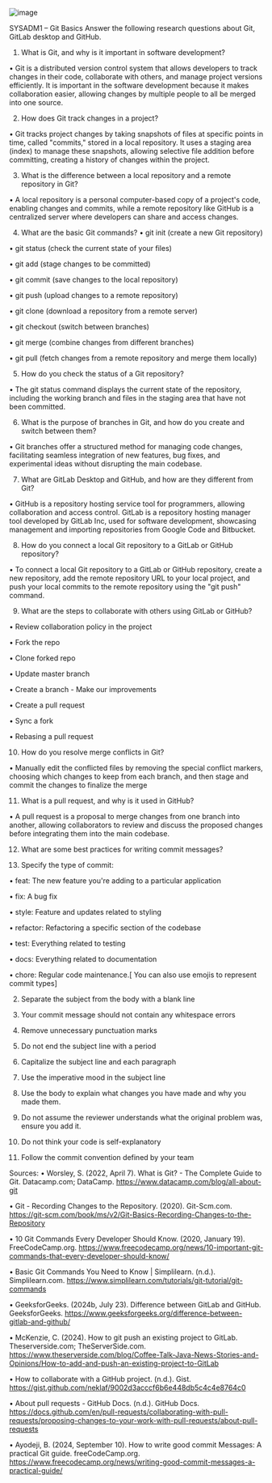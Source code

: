 ![image](https://github.com/user-attachments/assets/40aca868-f0bd-40fd-abae-1705789d0f3f)

SYSADM1 – Git Basics
Answer the following research questions about Git, GitLab desktop and GitHub.
1.	What is Git, and why is it important in software development?
   
•	Git is a distributed version control system that allows developers to track changes in their code, collaborate with others, and manage project versions efficiently. It is important in the software development because it makes collaboration easier, allowing changes by multiple people to all be merged into one source. 

2.	How does Git track changes in a project?
   
•	Git tracks project changes by taking snapshots of files at specific points in time, called "commits," stored in a local repository. It uses a staging area (index) to manage these snapshots, allowing selective file addition before committing, creating a history of changes within the project.

3.	What is the difference between a local repository and a remote repository in Git?
   
•	A local repository is a personal computer-based copy of a project's code, enabling changes and commits, while a remote repository like GitHub is a centralized server where developers can share and access changes.

4.	What are the basic Git commands? 
•	git init (create a new Git repository)

•	git status (check the current state of your files)

•	git add (stage changes to be committed)

•	git commit (save changes to the local repository)

•	git push (upload changes to a remote repository)

•	git clone (download a repository from a remote server)

•	git checkout (switch between branches)

•	git merge (combine changes from different branches)

•	git pull (fetch changes from a remote repository and merge them locally)


5.	How do you check the status of a Git repository?
   
•	The git status command displays the current state of the repository, including the working branch and files in the staging area that have not been committed.

6.	What is the purpose of branches in Git, and how do you create and switch between them?
   
•	Git branches offer a structured method for managing code changes, facilitating seamless integration of new features, bug fixes, and experimental ideas without disrupting the main codebase.

7.	What are GitLab Desktop and GitHub, and how are they different from Git?
    
•	GitHub is a repository hosting service tool for programmers, allowing collaboration and access control. GitLab is a repository hosting manager tool developed by GitLab Inc, used for software development, showcasing 
management and importing repositories from Google Code and Bitbucket.

8.	How do you connect a local Git repository to a GitLab or GitHub repository?
    
•	To connect a local Git repository to a GitLab or GitHub repository, create a new repository, add the remote repository URL to your local project, and push your local commits to the remote repository using the "git push" command.

9.	What are the steps to collaborate with others using GitLab or GitHub?
    
•	Review collaboration policy in the project

•	Fork the repo

•	Clone forked repo

•	Update master branch

•	Create a branch - Make our improvements

•	Create a pull request

•	Sync a fork

•	Rebasing a pull request 

10.	How do you resolve merge conflicts in Git?
    
•	Manually edit the conflicted files by removing the special conflict markers, choosing which changes to keep from each branch, and then stage and commit the changes to finalize the merge

11.	What is a pull request, and why is it used in GitHub?
    
•	A pull request is a proposal to merge changes from one branch into another, allowing collaborators to review and discuss the proposed changes before integrating them into the main codebase.

12.	What are some best practices for writing commit messages?
    
1.	Specify the type of commit:
   
•	feat: The new feature you're adding to a particular application

•	fix: A bug fix

•	style: Feature and updates related to styling

•	refactor: Refactoring a specific section of the codebase

•	test: Everything related to testing

•	docs: Everything related to documentation

•	chore: Regular code maintenance.[ You can also use emojis to represent commit types]

2.	Separate the subject from the body with a blank line
   
3.	Your commit message should not contain any whitespace errors
   
4.	Remove unnecessary punctuation marks
   
5.	Do not end the subject line with a period
   
6.	Capitalize the subject line and each paragraph
    
7.	Use the imperative mood in the subject line

8.	Use the body to explain what changes you have made and why you made them.
    
9.	Do not assume the reviewer understands what the original problem was, ensure you add it.
    
10.	Do not think your code is self-explanatory
    
11.	Follow the commit convention defined by your team





 
Sources:
•	Worsley, S. (2022, April 7). What is Git? - The Complete Guide to Git. Datacamp.com; DataCamp. https://www.datacamp.com/blog/all-about-git

•	Git - Recording Changes to the Repository. (2020). Git-Scm.com. https://git-scm.com/book/ms/v2/Git-Basics-Recording-Changes-to-the-Repository

•	10 Git Commands Every Developer Should Know. (2020, January 19). FreeCodeCamp.org. https://www.freecodecamp.org/news/10-important-git-commands-that-every-developer-should-know/

•	Basic Git Commands You Need to Know | Simplilearn. (n.d.). Simplilearn.com. https://www.simplilearn.com/tutorials/git-tutorial/git-commands

•	GeeksforGeeks. (2024b, July 23). Difference between GitLab and GitHub. GeeksforGeeks. https://www.geeksforgeeks.org/difference-between-gitlab-and-github/

•	McKenzie, C. (2024). How to git push an existing project to GitLab. Theserverside.com; TheServerSide.com. https://www.theserverside.com/blog/Coffee-Talk-Java-News-Stories-and-Opinions/How-to-add-and-push-an-existing-project-to-GitLab

•	How to collaborate with a GitHub project. (n.d.). Gist. https://gist.github.com/neklaf/9002d3acccf6b6e448db5c4c4e8764c0

•	About pull requests - GitHub Docs. (n.d.). GitHub Docs. https://docs.github.com/en/pull-requests/collaborating-with-pull-requests/proposing-changes-to-your-work-with-pull-requests/about-pull-requests

•	Ayodeji, B. (2024, September 10). How to write good commit Messages: A practical Git guide. freeCodeCamp.org. https://www.freecodecamp.org/news/writing-good-commit-messages-a-practical-guide/



